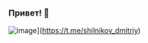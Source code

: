### Привет! 👋
![[image](https://img.shields.io/badge/Telegram-2CA5E0?style=for-the-badge&logo=telegram&logoColor=white)]({[BadgeURLHere](https://t.me/shilnikov_dmitriy)})](https://t.me/shilnikov_dmitriy)
